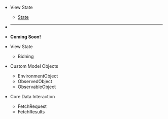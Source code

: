 <!-- data/_sidebar.md -->

* View State
  * [State](data/docs_coming_soon.md)

* ---
* **Coming Soon!**
* View State
  * Bidning
* Custom Model Objects
  * EnvironmentObject
  * ObservedObject
  * ObservableObject
* Core Data Interaction
  * FetchRequest
  * FetchResults